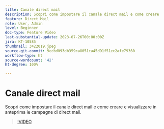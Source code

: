 ```yaml
---
title: Canale direct mail
description: Scopri come impostare il canale direct mail e come creare e visualizzare in anteprima le campagne di direct mail.
feature: Direct Mail
role: User, Admin
level: Beginner
doc-type: Feature Video
last-substantial-update: 2023-07-26T00:00:00Z
jira: KT-10585
thumbnail: 3422019.jpeg
source-git-commit: 9ecbd093db359ca8051ca45d91f51ec2afe79360
workflow-type: ht
source-wordcount: '42'
ht-degree: 100%

---
```



# Canale direct mail

Scopri come impostare il canale direct mail e come creare e visualizzare in anteprima le campagne di direct mail.

>[!VIDEO](https://video.tv.adobe.com/v/3422019/?learn=on)

